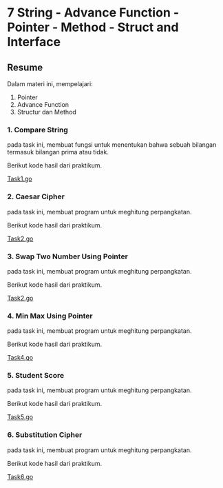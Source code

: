 # 7 String - Advance Function - Pointer - Method - Struct and Interface

## Resume
Dalam materi ini, mempelajari:

1. Pointer 
2. Advance Function
3. Structur dan Method


### 1. Compare String
pada task ini, membuat fungsi untuk menentukan bahwa sebuah bilangan termasuk bilangan prima atau tidak.

Berikut kode hasil dari praktikum.

[Task1.go](https://github.com/maharaniramadani/go_maharani_ramadani/blob/1bb5f422e33a2a45bc62697d8f7918d431948d46/7_String%20-%20Advance%20Function%20-%20Pointer%20-%20Method%20-%20Struct%20and%20Interface/Praktikum/task1.go)


### 2. Caesar Cipher
pada task ini, membuat program untuk meghitung perpangkatan.

Berikut kode hasil dari praktikum.

[Task2.go](https://github.com/maharaniramadani/go_maharani_ramadani/blob/1bb5f422e33a2a45bc62697d8f7918d431948d46/7_String%20-%20Advance%20Function%20-%20Pointer%20-%20Method%20-%20Struct%20and%20Interface/Praktikum/task2.go)


### 3. Swap Two Number Using Pointer
pada task ini, membuat program untuk meghitung perpangkatan.

Berikut kode hasil dari praktikum.

[Task2.go](https://github.com/maharaniramadani/go_maharani_ramadani/blob/1bb5f422e33a2a45bc62697d8f7918d431948d46/7_String%20-%20Advance%20Function%20-%20Pointer%20-%20Method%20-%20Struct%20and%20Interface/Praktikum/task3.go)


### 4. Min Max Using Pointer
pada task ini, membuat program untuk meghitung perpangkatan.

Berikut kode hasil dari praktikum.

[Task4.go](https://github.com/maharaniramadani/go_maharani_ramadani/blob/1bb5f422e33a2a45bc62697d8f7918d431948d46/7_String%20-%20Advance%20Function%20-%20Pointer%20-%20Method%20-%20Struct%20and%20Interface/Praktikum/Task4.go)


### 5. Student Score
pada task ini, membuat program untuk meghitung perpangkatan.

Berikut kode hasil dari praktikum.

[Task5.go]()


### 6. Substitution Cipher
pada task ini, membuat program untuk meghitung perpangkatan.

Berikut kode hasil dari praktikum.

[Task6.go]()
